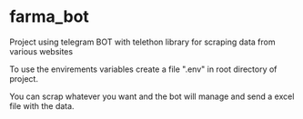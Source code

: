 # farma_bot
Project using telegram BOT with telethon library for scraping data from various websites

To use the envirements variables create a file ".env" in root directory of project.

You can scrap whatever you want and the bot will manage and send a excel file with the data.
